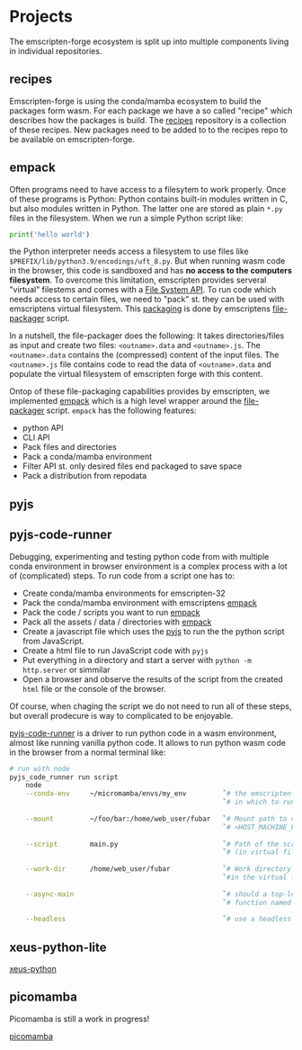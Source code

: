 # Projects

The emscripten-forge ecosystem is split up into multiple components living in
individual repositories.

## recipes

Emscripten-forge is using the conda/mamba ecosystem to build the packages form wasm.
For each package we have a so called "recipe" which describes how the packages is build.
The [recipes](https://github.com/emscripten-forge/recipes/) repository is a collection of 
these recipes. New packages need to be added to to the recipes repo to be available on emscripten-forge.




## empack

Often programs need to have access to a filesytem to work properly. 
Once of these programs is Python:
Python contains built-in modules written in C, but also modules written in Python. The latter one
are stored as plain `*.py` files in the filesystem. 
When we run a simple Python script like:

```python
print('hello world')
```

the Python interpreter needs access a filesystem to use files like  `$PREFIX/lib/python3.9/encodings/uft_8.py`.
But when running wasm code in the browser, this code is sandboxed and has **no
access to the computers filesystem**. 
To overcome this limitation, emscripten provides serveral "virtual" filestems and comes with a [File System API](https://emscripten.org/docs/api_reference/Filesystem-API.html).
To run code which needs access to certain files, we need to "pack" st. they can be used with emscriptens virtual filesystem.
This [packaging](https://emscripten.org/docs/porting/files/packaging_files.html) is done by emscriptens [file-packager](https://github.com/emscripten-core/emscripten/blob/main/tools/file_packager.py) script.

In a nutshell, the file-packager does the following:
It takes directories/files as input and create two files: `<outname>.data`  and `<outname>.js`.
The `<outname>.data` contains the (compressed) content of the input files.
The `<outname>.js` file contains code to read the data of `<outname>.data` and populate the
virtual filesystem of emscripten forge with this content.





Ontop of these file-packaging capabilities provides by emscripten, we implemented [empack](https://github.com/emscripten-forge/empack)
which is a high level wrapper around the [file-packager](https://github.com/emscripten-core/emscripten/blob/main/tools/file_packager.py) script.
`empack` has the following features:

* python API
* CLI API    
* Pack files and directories 
* Pack a conda/mamba environment
* Filter API st. only desired files end packaged to save space
* Pack a distribution from repodata



## pyjs


## pyjs-code-runner


Debugging, experimenting and testing python code from with multiple conda environment 
in browser environment is a complex process with a lot of (complicated) steps. 
To run code from a script one has to:

* Create conda/mamba environments for emscripten-32
* Pack the conda/mamba environment with emscriptens [empack](https://github.com/emscripten-forge/empack)
* Pack the code / scripts you want to run [empack](https://github.com/emscripten-forge/empack)
* Pack all the assets / data / directories with [empack](https://github.com/emscripten-forge/empack)
* Create a javascript file which uses the [pyjs](https://github.com/emscripten-forge/pyjs) to run the the python script from JavaScript.
* Create a html file to run JavaScript code with `pyjs`
* Put everything in a directory and start a server with `python -m http.server` or simmilar
* Open a browser and observe the results of the script from the created `html` file or the console of the browser.

Of course, when chaging the script we do not need to run all of these steps, but overall prodecure is way to complicated to be enjoyable.


[pyjs-code-runner](https://github.com/emscripten-forge/pyjs-code-runner) is a driver to run python code in a wasm environment, almost like running vanilla python code. 
It allows to run python wasm code in the browser from a normal terminal like: 

```bash
# run with node
pyjs_code_runner run script                                                                     \
    node                                                                                        \
    --conda-env     ~/micromamba/envs/my_env         `# the emscripten-forge env`               \
                                                     `# in which to run the code`               \
                                                                                                \
    --mount         ~/foo/bar:/home/web_user/fubar   `# Mount path to virtual filesytem`        \
                                                     `# <HOST_MACHINE_PATH>:<TARGET_PATH>`      \
                                                                                                \
    --script        main.py                          `# Path of the script to run`              \
                                                     `# (in virtual filesystem)`                \
                                                                                                \
    --work-dir      /home/web_user/fubar             `# Work directory `                        \
                                                     `#in the virtual fileystem`                \
                                                                                                \
    --async-main                                     `# should a top-level async`               \
                                                     `# function named main be called`          \
                                                                                                \
    --headless                                       `# use a headless browser to run the code` \

```




## xeus-python-lite


[xeus-python](https://github.com/jupyterlite/xeus-python-kernel)



## picomamba

Picomamba is still a work in progress!

[picomamba](https://github.com/mamba-org/picomamba)